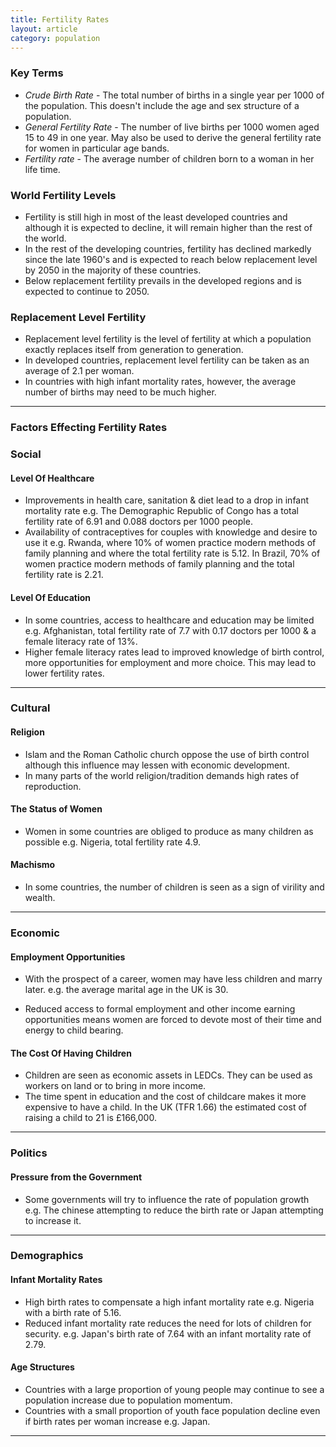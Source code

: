 ```yaml
---
title: Fertility Rates
layout: article
category: population
---
```


### Key Terms

- _Crude Birth Rate_ - The total number of births in a single year per 1000 of the population. This doesn't include the age and sex structure of a population.
- _General Fertility Rate_ - The number of live births per 1000 women aged 15 to 49 in one year. May also be used to derive the general fertility rate for women in particular age bands.
- _Fertility rate_ - The average number of children born to a woman in her life time.

### World Fertility Levels

- Fertility is still high in most of the least developed countries and although it is expected to decline, it will remain higher than the rest of the world.
- In the rest of the developing countries, fertility has declined markedly since the late 1960's and is expected to reach below replacement level by 2050 in the majority of these countries.
- Below replacement fertility prevails in the developed regions and is expected to continue to 2050.

### Replacement Level Fertility

- Replacement level fertility is the level of fertility at which a population exactly replaces itself from generation to generation.
- In developed countries, replacement level fertility can be taken as an average of 2.1 per woman.
- In countries with high infant mortality rates, however, the average number of births may need to be much higher.

---

### Factors Effecting Fertility Rates

### Social

#### Level Of Healthcare

- Improvements in health care, sanitation & diet lead to a drop in infant mortality rate e.g. The Demographic Republic of Congo has a total fertility rate of 6.91 and 0.088 doctors per 1000 people.
- Availability of contraceptives for couples with knowledge and desire to use it e.g. Rwanda, where 10% of women practice modern methods of family planning and where the total fertility rate is 5.12. In Brazil, 70% of women practice modern methods of family planning and the total fertility rate is 2.21.

#### Level Of Education

- In some countries, access to healthcare and education may be limited e.g. Afghanistan, total fertility rate of 7.7 with 0.17 doctors per 1000 & a female literacy rate of 13%.
- Higher female literacy rates lead to improved knowledge of birth control, more opportunities for employment and more choice. This may lead to lower fertility rates.

---

### Cultural

#### Religion

- Islam and the Roman Catholic church oppose the use of birth control although this influence may lessen with economic development.
- In many parts of the world religion/tradition demands high rates of reproduction.

#### The Status of Women

- Women in some countries are obliged to produce as many children as possible e.g. Nigeria, total fertility rate 4.9.

#### Machismo

- In some countries, the number of children is seen as a sign of virility and wealth.

---

### Economic

#### Employment Opportunities

- With the prospect of a career, women may have less children and marry later. e.g. the average marital age in the UK is 30.

- Reduced access to formal employment and other income earning opportunities means women are forced to devote most of their time and energy to child bearing.

#### The Cost Of Having Children

- Children are seen as economic assets in LEDCs. They can be used as workers on land or to bring in more income.
- The time spent in education and the cost of childcare makes it more expensive to have a child. In the UK (TFR 1.66) the estimated cost of raising a child to 21 is £166,000.

---

### Politics

#### Pressure from the Government

- Some governments will try to influence the rate of population growth e.g. The chinese attempting to reduce the birth rate or Japan attempting to increase it.

---

### Demographics

#### Infant Mortality Rates

- High birth rates to compensate a high infant mortality rate e.g. Nigeria with a birth rate of 5.16.
- Reduced infant mortality rate reduces the need for lots of children for security. e.g. Japan's birth rate of 7.64 with an infant mortality rate of 2.79.

#### Age Structures

- Countries with a large proportion of young people may continue to see a population increase due to population momentum.
- Countries with a small proportion of youth face population decline even if birth rates per woman increase e.g. Japan.

---

